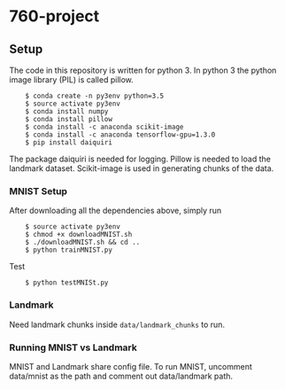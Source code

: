 # 760-project

## Setup

The code in this repository is written for python 3. In python 3 the python image library (PIL) is called pillow.

```
	$ conda create -n py3env python=3.5
	$ source activate py3env
	$ conda install numpy
 	$ conda install pillow
 	$ conda install -c anaconda scikit-image
 	$ conda install -c anaconda tensorflow-gpu=1.3.0
 	$ pip install daiquiri
```

The package daiquiri is needed for logging. Pillow is needed to load the landmark dataset. Scikit-image is used in 
generating chunks of the data.

### MNIST Setup

After downloading all the dependencies above, simply run

```
    $ source activate py3env
	$ chmod +x downloadMNIST.sh
	$ ./downloadMNIST.sh && cd ..
	$ python trainMNIST.py 
```

Test

```
	$ python testMNISt.py 
```

### Landmark

Need landmark chunks inside `data/landmark_chunks` to run.

### Running MNIST vs Landmark

MNIST and Landmark share config file.
To run MNIST, uncomment data/mnist as the path and comment out data/landmark path.
